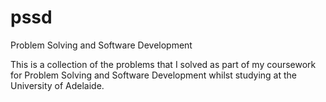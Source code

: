 # pssd
Problem Solving and Software Development

This is a collection of the problems that I solved as part of my coursework for Problem Solving and Software Development whilst studying at the University of Adelaide.
